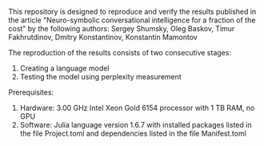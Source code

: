This repository is designed to reproduce and verify the results published in the article "Neuro-symbolic conversational intelligence for a fraction of the cost" by the following authors: Sergey Shumsky, Oleg Baskov, Timur Fakhrutdinov, Dmitry Konstantinov, Konstantin Mamontov

The reproduction of the results consists of two consecutive stages:

1. Creating a language model
2. Testing the model using perplexity measurement

Prerequisites:

1. Hardware: 3.00 GHz Intel Xeon Gold 6154 processor with 1 TB RAM, no GPU
2. Software: Julia language version 1.6.7 with installed packages listed in the file Project.toml and dependencies listed in the file Manifest.toml
